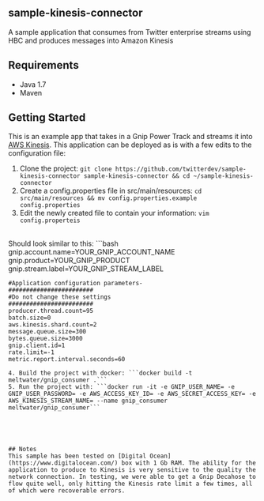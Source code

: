 ## sample-kinesis-connector

A sample application that consumes from Twitter enterprise streams using HBC and produces messages into Amazon Kinesis

## Requirements
* Java 1.7
* Maven

## Getting Started
This is an example app that takes in a Gnip Power Track and streams it into [AWS Kinesis](http://aws.amazon.com/kinesis/). This application can be deployed as is with a few edits to the configuration file:

  1. Clone the project: ```git clone https://github.com/twitterdev/sample-kinesis-connector sample-kinesis-connector && cd ~/sample-kinesis-connector```
  2. Create a config.properties file in src/main/resources: ```cd src/main/resources && mv config.properties.example config.properties```
  3. Edit the newly created file to contain your information: ```vim config.properteis```
  </br>
  Should look similar to this:
  ```bash
    gnip.account.name=YOUR_GNIP_ACCOUNT_NAME
    gnip.product=YOUR_GNIP_PRODUCT
    gnip.stream.label=YOUR_GNIP_STREAM_LABEL


    #Application configuration parameters-
    ########################
    #Do not change these settings
    ########################
    producer.thread.count=95
    batch.size=0
    aws.kinesis.shard.count=2
    message.queue.size=300
    bytes.queue.size=3000
    gnip.client.id=1
    rate.limit=-1
    metric.report.interval.seconds=60
  ```
  4. Build the project with docker: ```docker build -t meltwater/gnip_consumer .```
  5. Run the project with: ```docker run -it -e GNIP_USER_NAME= -e GNIP_USER_PASSWORD= -e AWS_ACCESS_KEY_ID= -e AWS_SECRET_ACCESS_KEY= -e AWS_KINESIS_STREAM_NAME= --name gnip_consumer meltwater/gnip_consumer```





## Notes
This sample has been tested on [Digital Ocean](https://www.digitalocean.com/) box with 1 Gb RAM. The ability for the application to produce to Kinesis is very sensitive to the quality the network connection. In testing, we were able to get a Gnip Decahose to flow quite well, only hitting the Kinesis rate limit a few times, all of which were recoverable errors.


